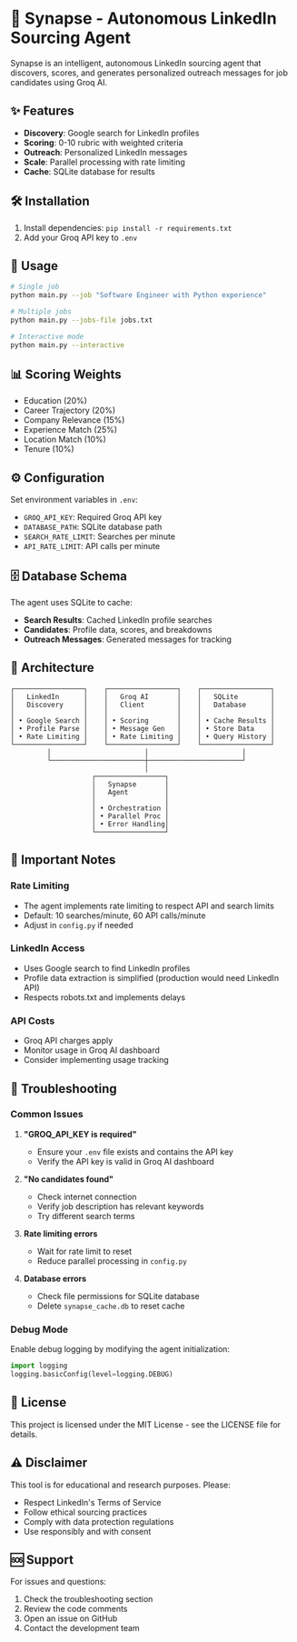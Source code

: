 # 🧠 Synapse - Autonomous LinkedIn Sourcing Agent

Synapse is an intelligent, autonomous LinkedIn sourcing agent that discovers, scores, and generates personalized outreach messages for job candidates using Groq AI.

## ✨ Features

- **Discovery**: Google search for LinkedIn profiles
- **Scoring**: 0-10 rubric with weighted criteria
- **Outreach**: Personalized LinkedIn messages
- **Scale**: Parallel processing with rate limiting
- **Cache**: SQLite database for results

## 🛠️ Installation

1. Install dependencies: `pip install -r requirements.txt`
2. Add your Groq API key to `.env`

## 🚀 Usage

```bash
# Single job
python main.py --job "Software Engineer with Python experience"

# Multiple jobs
python main.py --jobs-file jobs.txt

# Interactive mode
python main.py --interactive
```

## 📊 Scoring Weights

- Education (20%)
- Career Trajectory (20%) 
- Company Relevance (15%)
- Experience Match (25%)
- Location Match (10%)
- Tenure (10%)

## ⚙️ Configuration

Set environment variables in `.env`:
- `GROQ_API_KEY`: Required Groq API key
- `DATABASE_PATH`: SQLite database path
- `SEARCH_RATE_LIMIT`: Searches per minute
- `API_RATE_LIMIT`: API calls per minute

## 🗄️ Database Schema

The agent uses SQLite to cache:

- **Search Results**: Cached LinkedIn profile searches
- **Candidates**: Profile data, scores, and breakdowns
- **Outreach Messages**: Generated messages for tracking

## 🔧 Architecture

```
┌─────────────────┐    ┌─────────────────┐    ┌─────────────────┐
│   LinkedIn      │    │   Groq AI       │    │   SQLite        │
│   Discovery     │    │   Client        │    │   Database      │
│                 │    │                 │    │                 │
│ • Google Search │    │ • Scoring       │    │ • Cache Results │
│ • Profile Parse │    │ • Message Gen   │    │ • Store Data    │
│ • Rate Limiting │    │ • Rate Limiting │    │ • Query History │
└─────────────────┘    └─────────────────┘    └─────────────────┘
         │                       │                       │
         └───────────────────────┼───────────────────────┘
                                 │
                    ┌─────────────────┐
                    │   Synapse       │
                    │   Agent         │
                    │                 │
                    │ • Orchestration │
                    │ • Parallel Proc │
                    │ • Error Handling│
                    └─────────────────┘
```

## 🚨 Important Notes

### Rate Limiting
- The agent implements rate limiting to respect API and search limits
- Default: 10 searches/minute, 60 API calls/minute
- Adjust in `config.py` if needed

### LinkedIn Access
- Uses Google search to find LinkedIn profiles
- Profile data extraction is simplified (production would need LinkedIn API)
- Respects robots.txt and implements delays

### API Costs
- Groq API charges apply
- Monitor usage in Groq AI dashboard
- Consider implementing usage tracking

## 🐛 Troubleshooting

### Common Issues

1. **"GROQ_API_KEY is required"**
   - Ensure your `.env` file exists and contains the API key
   - Verify the API key is valid in Groq AI dashboard

2. **"No candidates found"**
   - Check internet connection
   - Verify job description has relevant keywords
   - Try different search terms

3. **Rate limiting errors**
   - Wait for rate limit to reset
   - Reduce parallel processing in `config.py`

4. **Database errors**
   - Check file permissions for SQLite database
   - Delete `synapse_cache.db` to reset cache

### Debug Mode

Enable debug logging by modifying the agent initialization:

```python
import logging
logging.basicConfig(level=logging.DEBUG)
```



## 📄 License

This project is licensed under the MIT License - see the LICENSE file for details.

## ⚠️ Disclaimer

This tool is for educational and research purposes. Please:
- Respect LinkedIn's Terms of Service
- Follow ethical sourcing practices
- Comply with data protection regulations
- Use responsibly and with consent

## 🆘 Support

For issues and questions:
1. Check the troubleshooting section
2. Review the code comments
3. Open an issue on GitHub
4. Contact the development team 
